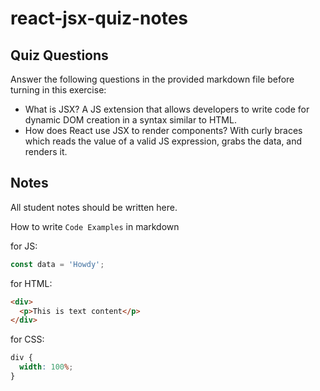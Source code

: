 # react-jsx-quiz-notes

## Quiz Questions

Answer the following questions in the provided markdown file before turning in this exercise:

- What is JSX?
  A JS extension that allows developers to write code for dynamic DOM creation in a syntax similar to HTML.
- How does React use JSX to render components?
  With curly braces which reads the value of a valid JS expression, grabs the data, and renders it.

## Notes

All student notes should be written here.

How to write `Code Examples` in markdown

for JS:

```javascript
const data = 'Howdy';
```

for HTML:

```html
<div>
  <p>This is text content</p>
</div>
```

for CSS:

```css
div {
  width: 100%;
}
```
